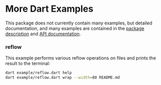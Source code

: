 More Dart Examples
==================

This package does not currently contain many examples, but detailed documentation, and many examples are contained in the [package description](https://pub.dev/packages/more) and [API documentation](https://pub.dev/documentation/more/latest/).

### reflow

This example performs various reflow operations on files and prints the result to the terminal:

```bash
dart example/reflow.dart help
dart example/reflow.dart wrap --width=80 README.md
```
